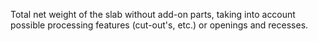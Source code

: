 Total net weight of the slab without add-on parts, taking into account possible processing features (cut-out's, etc.) or openings and recesses.

